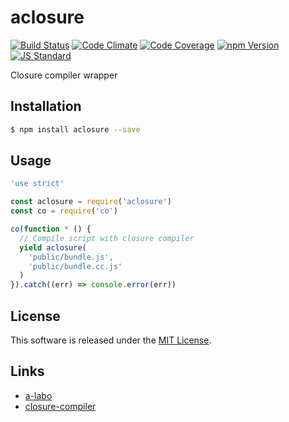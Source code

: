 aclosure
==========

<!---
This file is generated by ape-tmpl. Do not update manually.
--->

<!-- Badge Start -->
<a name="badges"></a>

[![Build Status][bd_travis_shield_url]][bd_travis_url]
[![Code Climate][bd_codeclimate_shield_url]][bd_codeclimate_url]
[![Code Coverage][bd_codeclimate_coverage_shield_url]][bd_codeclimate_url]
[![npm Version][bd_npm_shield_url]][bd_npm_url]
[![JS Standard][bd_standard_shield_url]][bd_standard_url]

[bd_repo_url]: https://github.com/a-labo/aclosure
[bd_travis_url]: http://travis-ci.org/a-labo/aclosure
[bd_travis_shield_url]: http://img.shields.io/travis/a-labo/aclosure.svg?style=flat
[bd_travis_com_url]: http://travis-ci.com/a-labo/aclosure
[bd_travis_com_shield_url]: https://api.travis-ci.com/a-labo/aclosure.svg?token=
[bd_license_url]: https://github.com/a-labo/aclosure/blob/master/LICENSE
[bd_codeclimate_url]: http://codeclimate.com/github/a-labo/aclosure
[bd_codeclimate_shield_url]: http://img.shields.io/codeclimate/github/a-labo/aclosure.svg?style=flat
[bd_codeclimate_coverage_shield_url]: http://img.shields.io/codeclimate/coverage/github/a-labo/aclosure.svg?style=flat
[bd_gemnasium_url]: https://gemnasium.com/a-labo/aclosure
[bd_gemnasium_shield_url]: https://gemnasium.com/a-labo/aclosure.svg
[bd_npm_url]: http://www.npmjs.org/package/aclosure
[bd_npm_shield_url]: http://img.shields.io/npm/v/aclosure.svg?style=flat
[bd_standard_url]: http://standardjs.com/
[bd_standard_shield_url]: https://img.shields.io/badge/code%20style-standard-brightgreen.svg

<!-- Badge End -->


<!-- Description Start -->
<a name="description"></a>

Closure compiler wrapper

<!-- Description End -->


<!-- Overview Start -->
<a name="overview"></a>



<!-- Overview End -->


<!-- Sections Start -->
<a name="sections"></a>

<!-- Section from "doc/guides/01.Installation.md.hbs" Start -->

<a name="section-doc-guides-01-installation-md"></a>

Installation
-----

```bash
$ npm install aclosure --save
```


<!-- Section from "doc/guides/01.Installation.md.hbs" End -->

<!-- Section from "doc/guides/02.Usage.md.hbs" Start -->

<a name="section-doc-guides-02-usage-md"></a>

Usage
---------

```javascript
'use strict'

const aclosure = require('aclosure')
const co = require('co')

co(function * () {
  // Compile script with closure compiler
  yield aclosure(
    'public/bundle.js',
    'public/bundle.cc.js'
  )
}).catch((err) => console.error(err))

```


<!-- Section from "doc/guides/02.Usage.md.hbs" End -->


<!-- Sections Start -->


<!-- LICENSE Start -->
<a name="license"></a>

License
-------
This software is released under the [MIT License](https://github.com/a-labo/aclosure/blob/master/LICENSE).

<!-- LICENSE End -->


<!-- Links Start -->
<a name="links"></a>

Links
------

+ [a-labo][a_labo_url]
+ [closure-compiler][closure_compiler_url]

[a_labo_url]: https://github.com/a-labo
[closure_compiler_url]: https://developers.google.com/closure/compiler/

<!-- Links End -->

